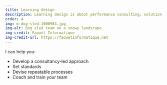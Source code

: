 ```yaml
---
title: Learning design
description: Learning design is about performance consulting, solution design, relationships with subject matter experts, effective writing, graphic design and media asset creation.
order: 4
img: m-dog-sled-1000984.jpg
img-alt: Dog sled team on a snowy landscape
img-credit: Faouët Informatique
img-credit-url: https://faouetinformatique.net
---
```

I can help you:

- Develop a consultancy-led approach
- Set standards
- Devise repeatable processes
- Coach and train your team